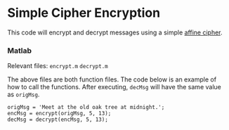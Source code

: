[comment]: <> (TODO import C and Python implementations)
[comment]: <> (TODO remove nonalpha chars and split into 4-char words)

# Simple Cipher Encryption

This code will encrypt and decrypt messages using a simple [affine cipher](https://en.wikipedia.org/wiki/Affine_cipher).

### Matlab

Relevant files:  `encrypt.m` `decrypt.m`

The above files are both function files. The code below is an example of how to call the functions. After executing, `decMsg` will have the same value as `origMsg`.
```
origMsg = 'Meet at the old oak tree at midnight.';
encMsg = encrypt(origMsg, 5, 13);
decMsg = decrypt(encMsg, 5, 13);
```
